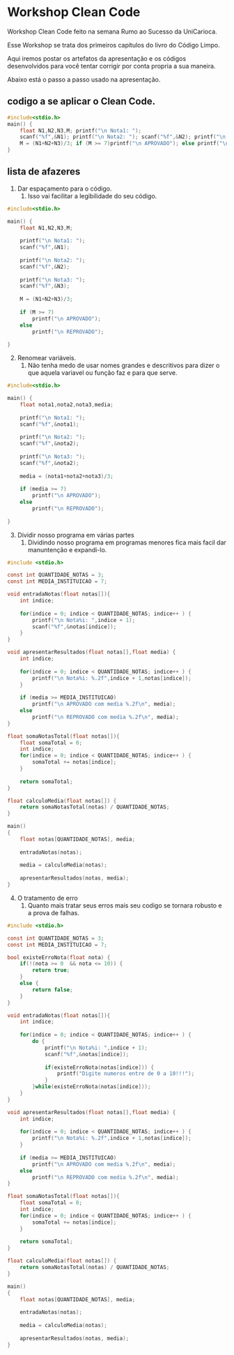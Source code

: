 # Workshop Clean Code

Workshop Clean Code feito na semana Rumo ao Sucesso da UniCarioca.

Esse Workshop se trata dos primeiros capítulos do livro do Código Limpo.

Aqui iremos postar os artefatos da apresentação e os códigos desenvolvidos para você tentar corrigir por conta propria a sua maneira.

Abaixo está o passo a passo usado na apresentação.

## codigo a se aplicar o Clean Code.
``` c
#include<stdio.h>
main() {
	float N1,N2,N3,M; printf("\n Nota1: ");
	scanf("%f",&N1); printf("\n Nota2: "); scanf("%f",&N2); printf("\n Nota3: "); scanf("%f",&N3);
	M = (N1+N2+N3)/3; if (M >= 7)printf("\n APROVADO"); else printf("\n REPROVADO"); 	
}
```
## lista de afazeres

1.	Dar espaçamento para o código.
	1. Isso vai facilitar a legibilidade do seu código.
``` c
#include<stdio.h>

main() {
	float N1,N2,N3,M;
	
	printf("\n Nota1: ");
	scanf("%f",&N1);
	
	printf("\n Nota2: "); 
	scanf("%f",&N2);
	
	printf("\n Nota3: "); 
	scanf("%f",&N3);
	
	M = (N1+N2+N3)/3;
	
	if (M >= 7)
		printf("\n APROVADO");
	else 
		printf("\n REPROVADO");
	
}
```
2.	Renomear variáveis.
	1. Não tenha medo de usar nomes grandes e descritivos para dizer o que aquela variavel ou função faz e para que serve.
``` c
#include<stdio.h>

main() {
	float nota1,nota2,nota3,media;
	
	printf("\n Nota1: ");
	scanf("%f",&nota1);
	
	printf("\n Nota2: "); 
	scanf("%f",&nota2);
	
	printf("\n Nota3: "); 
	scanf("%f",&nota2);
	
	media = (nota1+nota2+nota3)/3;
	
	if (media >= 7)
		printf("\n APROVADO");
	else 
		printf("\n REPROVADO");
			
}
```
3.	Dividir nosso programa em várias partes
	1. Dividindo nosso programa em programas menores fica mais facil dar manuntenção e expandi-lo.
``` c
#include <stdio.h>

const int QUANTIDADE_NOTAS = 3;
const int MEDIA_INSTITUICAO = 7;

void entradaNotas(float notas[]){
	int indice;
	
	for(indice = 0; indice < QUANTIDADE_NOTAS; indice++ ) {
		printf("\n Nota%i: ",indice + 1);
		scanf("%f",&notas[indice]);
	}
}

void apresentarResultados(float notas[],float media) {
	int indice;
	
	for(indice = 0; indice < QUANTIDADE_NOTAS; indice++ ) {
		printf("\n Nota%i: %.2f",indice + 1,notas[indice]);
	}
	
	if (media >= MEDIA_INSTITUICAO)
		printf("\n APROVADO com media %.2f\n", media);
	else
		printf("\n REPROVADO com media %.2f\n", media);
}

float somaNotasTotal(float notas[]){
	float somaTotal = 0;
	int indice;
	for(indice = 0; indice < QUANTIDADE_NOTAS; indice++ ) {
		somaTotal += notas[indice];
	}
	
	return somaTotal;
}

float calculoMedia(float notas[]) {
	return somaNotasTotal(notas) / QUANTIDADE_NOTAS;
}

main()
{
	float notas[QUANTIDADE_NOTAS], media;
	
	entradaNotas(notas);
	
	media = calculoMedia(notas);
	
	apresentarResultados(notas, media);
}
```
4.	O tratamento de erro
	1.	Quanto mais tratar seus erros mais seu codigo se tornara robusto e a prova de falhas.
``` c
#include <stdio.h>

const int QUANTIDADE_NOTAS = 3;
const int MEDIA_INSTITUICAO = 7;

bool existeErroNota(float nota) {
	if(!(nota >= 0  && nota <= 10)) {
		return true;
	}
	else {
		return false;		
	}
}

void entradaNotas(float notas[]){
	int indice;
	
	for(indice = 0; indice < QUANTIDADE_NOTAS; indice++ ) {
		do {
			printf("\n Nota%i: ",indice + 1);
			scanf("%f",&notas[indice]);
			
			if(existeErroNota(notas[indice])) {
				printf("Digite numeros entre de 0 a 10!!!");
			}
		}while(existeErroNota(notas[indice]));
	}
}

void apresentarResultados(float notas[],float media) {
	int indice;
	
	for(indice = 0; indice < QUANTIDADE_NOTAS; indice++ ) {
		printf("\n Nota%i: %.2f",indice + 1,notas[indice]);
	}
	
	if (media >= MEDIA_INSTITUICAO)
		printf("\n APROVADO com media %.2f\n", media);
	else
		printf("\n REPROVADO com media %.2f\n", media);
}

float somaNotasTotal(float notas[]){
	float somaTotal = 0;
	int indice;
	for(indice = 0; indice < QUANTIDADE_NOTAS; indice++ ) {
		somaTotal += notas[indice];
	}
	
	return somaTotal;
}

float calculoMedia(float notas[]) {
	return somaNotasTotal(notas) / QUANTIDADE_NOTAS;
}

main()
{
	float notas[QUANTIDADE_NOTAS], media;
	
	entradaNotas(notas);
	
	media = calculoMedia(notas);
	
	apresentarResultados(notas, media);
}
```
